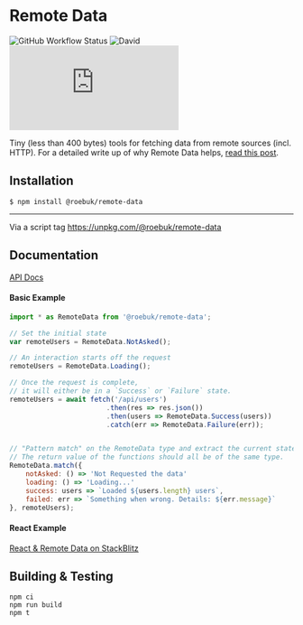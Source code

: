 # Remote Data

![GitHub Workflow Status](https://img.shields.io/github/workflow/status/roebuk/remote-data/Node.js%20CI) ![David](https://img.shields.io/david/roebuk/remote-data) ![npm bundle size (scoped)](https://img.badgesize.io/https:/unpkg.com/@roebuk/remote-data@0.0.1/dist/remote-data.umd.js?label=brotli&compression=brotli)


Tiny (less than 400 bytes) tools for fetching data from remote sources (incl. HTTP). For a detailed write up
of why Remote Data helps, [read this post](http://blog.jenkster.com/2016/06/how-elm-slays-a-ui-antipattern.html).


## Installation

```
$ npm install @roebuk/remote-data
```
----

Via a script tag https://unpkg.com/@roebuk/remote-data

## Documentation

[API Docs](https://remote-data.netlify.app/)

#### Basic Example

```js
import * as RemoteData from '@roebuk/remote-data';

// Set the initial state
var remoteUsers = RemoteData.NotAsked();

// An interaction starts off the request
remoteUsers = RemoteData.Loading();

// Once the request is complete,
// it will either be in a `Success` or `Failure` state.
remoteUsers = await fetch('/api/users')
                        .then(res => res.json())
                        .then(users => RemoteData.Success(users))
                        .catch(err => RemoteData.Failure(err));


// "Pattern match" on the RemoteData type and extract the current state. 
// The return value of the functions should all be of the same type.
RemoteData.match({
    notAsked: () => 'Not Requested the data'
    loading: () => 'Loading...'
    success: users => `Loaded ${users.length} users`,
    failed: err => `Something when wrong. Details: ${err.message}`
}, remoteUsers);
```

#### React Example

[React & Remote Data on StackBlitz](https://stackblitz.com/edit/react-ts-mexbfh?file=index.tsx)

## Building & Testing

```
npm ci
npm run build
npm t
```
